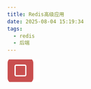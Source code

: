 ```yaml
---
title: Redis高级应用
date: 2025-08-04 15:19:34
tags:
  - redis
  - 后端
---
```




 

![测试图片](./../images/测试图片.png)
